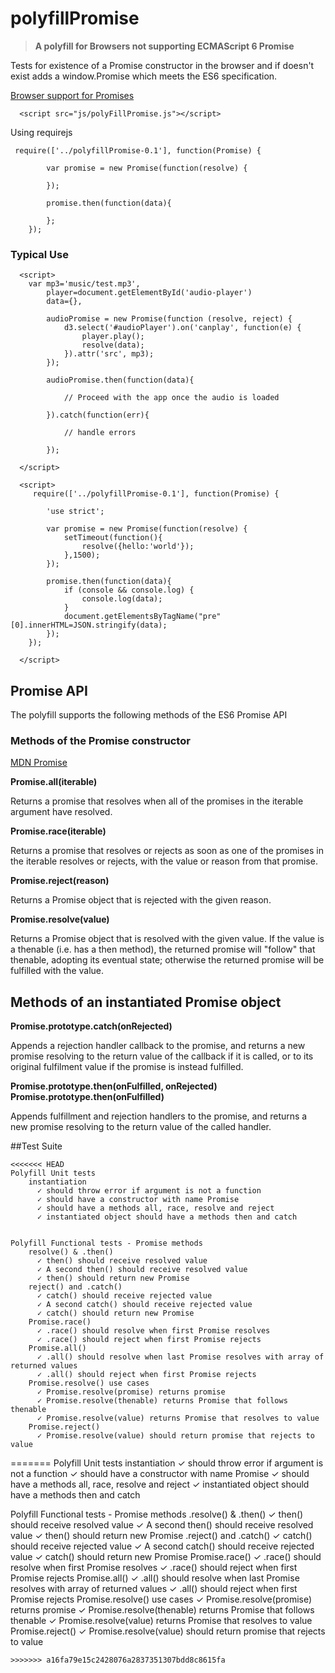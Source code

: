 # polyfillPromise
<blockquote><strong> A polyfill for Browsers not supporting ECMAScript 6 Promise</strong></blockquote>


Tests for existence of a Promise constructor in the browser and if doesn't exist adds a window.Promise which meets the ES6 specification.

[Browser support for Promises](http://caniuse.com/#feat=promises)


```
  <script src="js/polyFillPromise.js"></script>
```
Using requirejs

```
 require(['../polyfillPromise-0.1'], function(Promise) {

        var promise = new Promise(function(resolve) {
        
        });

        promise.then(function(data){
        
        };
    });
```
### Typical Use
```
  <script>
	var mp3='music/test.mp3', 
		player=document.getElementById('audio-player')
		data={},
		
		audioPromise = new Promise(function (resolve, reject) {
            d3.select('#audioPlayer').on('canplay', function(e) {
                player.play();
                resolve(data);
            }).attr('src', mp3);
        });
        
        audioPromise.then(function(data){
        
        	// Proceed with the app once the audio is loaded 
        
        }).catch(function(err){
       
       		// handle errors
        
        });
  
  </script>
```

```
  <script>
	 require(['../polyfillPromise-0.1'], function(Promise) {

        'use strict';

        var promise = new Promise(function(resolve) {
            setTimeout(function(){
                resolve({hello:'world'});
            },1500);
        });

        promise.then(function(data){
            if (console && console.log) {
                console.log(data);
            }
            document.getElementsByTagName("pre"[0].innerHTML=JSON.stringify(data);
        });
    });
      
  </script>
```
## Promise API

The polyfill supports the following methods of the ES6 Promise API

### Methods of the Promise constructor

[MDN Promise](https://developer.mozilla.org/en/docs/Web/JavaScript/Reference/Global_Objects/Promise)

**Promise.all(iterable)**

Returns a promise that resolves when all of the promises in the iterable argument have resolved.

**Promise.race(iterable)**

Returns a promise that resolves or rejects as soon as one of the promises in the iterable resolves or rejects, with the value or reason from that promise.

**Promise.reject(reason)**

Returns a Promise object that is rejected with the given reason.

**Promise.resolve(value)**

Returns a Promise object that is resolved with the given value. If the value is a thenable (i.e. has a then method), the returned promise will "follow" that thenable, adopting its eventual state; otherwise the returned promise will be fulfilled with the value.

## Methods of an instantiated Promise object

**Promise.prototype.catch(onRejected)**

Appends a rejection handler callback to the promise, and returns a new promise resolving to the return value of the callback if it is called, or to its original fulfilment value if the promise is instead fulfilled.

**Promise.prototype.then(onFulfilled, onRejected)**<br/>**Promise.prototype.then(onFulfilled)**

Appends fulfillment and rejection handlers to the promise, and returns a new promise resolving to the return value of the called handler.

##Test Suite

```
<<<<<<< HEAD
Polyfill Unit tests    instantiation      ✓ should throw error if argument is not a function      ✓ should have a constructor with name Promise      ✓ should have a methods all, race, resolve and reject      ✓ instantiated object should have a methods then and catchPolyfill Functional tests - Promise methods    resolve() & .then()      ✓ then() should receive resolved value      ✓ A second then() should receive resolved value      ✓ then() should return new Promise    reject() and .catch()      ✓ catch() should receive rejected value      ✓ A second catch() should receive rejected value      ✓ catch() should return new Promise    Promise.race()      ✓ .race() should resolve when first Promise resolves      ✓ .race() should reject when first Promise rejects    Promise.all()      ✓ .all() should resolve when last Promise resolves with array of returned values      ✓ .all() should reject when first Promise rejects    Promise.resolve() use cases      ✓ Promise.resolve(promise) returns promise      ✓ Promise.resolve(thenable) returns Promise that follows thenable      ✓ Promise.resolve(value) returns Promise that resolves to value    Promise.reject()       ✓ Promise.resolve(value) should return promise that rejects to value ```
=======
Polyfill Unit tests    instantiation      ✓ should throw error if argument is not a function      ✓ should have a constructor with name Promise      ✓ should have a methods all, race, resolve and reject      ✓ instantiated object should have a methods then and catchPolyfill Functional tests - Promise methods    .resolve() & .then()      ✓ then() should receive resolved value      ✓ A second then() should receive resolved value      ✓ then() should return new Promise    .reject() and .catch()      ✓ catch() should receive rejected value      ✓ A second catch() should receive rejected value      ✓ catch() should return new Promise    Promise.race()      ✓ .race() should resolve when first Promise resolves      ✓ .race() should reject when first Promise rejects    Promise.all()      ✓ .all() should resolve when last Promise resolves with array of returned values      ✓ .all() should reject when first Promise rejects    Promise.resolve() use cases      ✓ Promise.resolve(promise) returns promise      ✓ Promise.resolve(thenable) returns Promise that follows thenable      ✓ Promise.resolve(value) returns Promise that resolves to value    Promise.reject()       ✓ Promise.resolve(value) should return promise that rejects to value ```
>>>>>>> a16fa79e15c2428076a2837351307bdd8c8615fa
